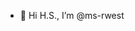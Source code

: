 - 👋 Hi H.S., I’m @ms-rwest
<!---
ms-rwest/ms-rwest is a ✨ special ✨ repository because its `README.md` (this file) appears on your GitHub profile.
You can click the Preview link to take a look at your changes.
--->
